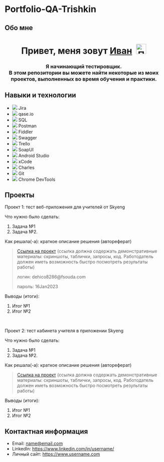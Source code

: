 # Portfolio-QA-Trishkin


## Обо мне 
<h1 align="center">Привет, меня зовут <a href="https://github.com/IvanTrishkin" target="_blank">Иван</a><span>&nbsp;&nbsp;<img src="https://github.com/blackcater/blackcater/raw/main/images/Hi.gif" alt="Привет" width="32" height="32"></span></h1>
<h3 align="center">Я начинающий тестировщик.<br>В этом репозитории вы можете найти некоторые из моих проектов, выполненных во время обучения и практики.</h3>

## Навыки и технологии
- <img src="https://img.icons8.com/color/24/000000/jira.png"/> Jira
- <img src="https://img.icons8.com/color/24/000000/api-settings.png"/> qase.io
- <img src="https://img.icons8.com/color/24/000000/database-restore.png"/> SQL
- <img src="https://img.icons8.com/color/24/000000/postman-api.png"/> Postman
- <img src="https://img.icons8.com/color/24/000000/web-debugging-proxy.png"/> Fiddler
- <img src="https://img.icons8.com/color/24/000000/swagger.png"/> Swagger
- <img src="https://img.icons8.com/color/24/000000/trello.png"/> Trello
- <img src="https://img.icons8.com/color/24/000000/soapui.png"/> SoapUI
- <img src="https://img.icons8.com/color/24/000000/android-studio.png"/> Android Studio
- <img src="https://img.icons8.com/color/24/000000/xcode.png"/> xCode
- <img src="https://img.icons8.com/color/24/000000/charles-proxy.png"/> Charles
- <img src="https://img.icons8.com/color/24/000000/git.png"/> Git
- <img src="https://img.icons8.com/color/24/000000/chrome.png"/> Chrome DevTools




## Проекты

<p> Проект 1: тест веб-приложения для учителей от Skyeng</p>
<p>Что нужно было сделать:<p>
<ol>
  <li>Задача №1</li>
  <li>Задача №2.</li>
</ol>

<p>Как решала(-а): краткое описание решения (автореферат)<p>

> <a href="https://testqa35.atlassian.net/wiki/spaces/MP/pages/33272/EX1+1">Ссылка на проект</a>
  (ссылка должна содержать демонстративные материалы: скриншоты, таблички, запросы, код. Работодатель должен иметь возможность быстро посмотреть результаты работы)
> <p> логин: dehico8286@fsouda.com </p>
> <p> пароль: 16Jan2023 </p>
 
 <p>Выводы (итоги):<p>
<ol>
  <li>Итог №1</li>
  <li>Итог №2</li>
</ol>


<br> 

<p> Проект 2: тест кабинета учителя в приложении Skyeng</p>
<p>Что нужно было сделать:<p>
<ol>
  <li>Задача №1</li>
  <li>Задача №2.</li>
</ol>

<p>Как решала(-а): краткое описание решения (автореферат)<p>

>  <a href="https://fogen.notion.site/fogen/1-2-Web-REST-API-Postman-5f1700d11e1840b2a4e244b38cb0190f">Ссылка на проект</a>
  (ссылка должна содержать демонстративные материалы: скриншоты, таблички, запросы, код. Работодатель должен иметь возможность быстро посмотреть результаты работы)
 
 <p>Выводы (итоги):<p>
<ol>
  <li>Итог №1</li>
  <li>Итог №2</li>
</ol>



## Контактная информация
- Email: name@email.com
- LinkedIn: https://www.linkedin.com/in/username/
- Личный сайт: https://www.username.com
